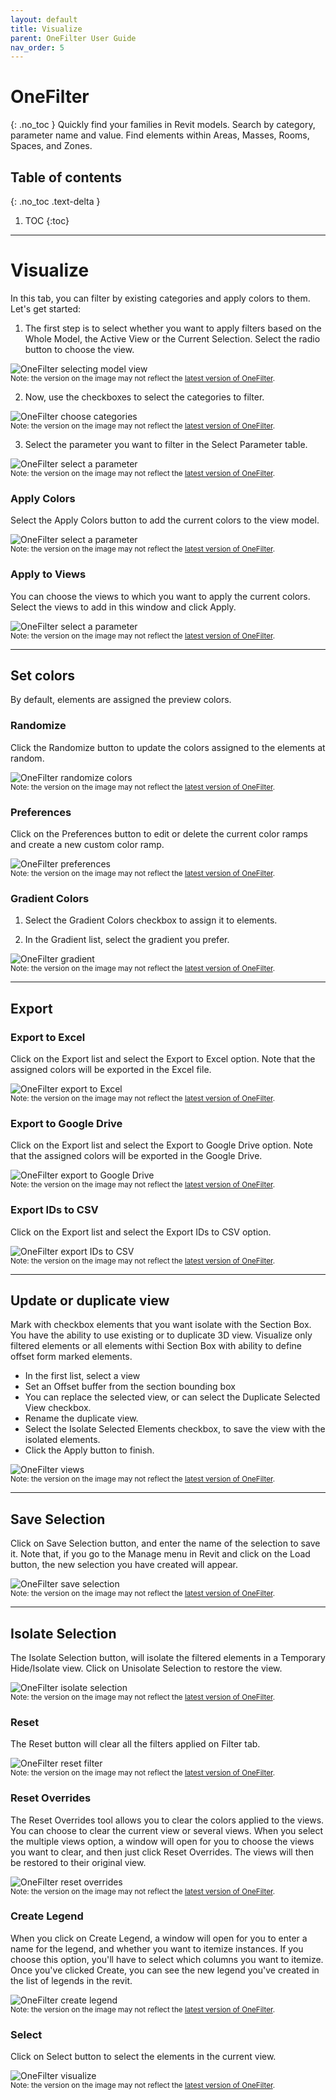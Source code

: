 ```yaml
---
layout: default
title: Visualize
parent: OneFilter User Guide
nav_order: 5
---
```


# OneFilter
{: .no_toc }
Quickly find your families in Revit models. Search by category, parameter name and value. Find elements within Areas, Masses, Rooms, Spaces, and Zones.
## Table of contents
{: .no_toc .text-delta }

1. TOC
{:toc}

---

# Visualize

In this tab, you can filter by existing categories and apply colors to them. Let's get started:

1. The first step is to select whether you want to apply filters based on the Whole Model, the Active View or the Current Selection. Select the radio button to choose the view.

![OneFilter selecting model view](../../assets\images\OF-Vs-WholeModel.gif)  
<sub>Note: the version on the image may not reflect the [latest version of OneFilter](https://diroots.com/revit-plugins/revit-advanced-filter-onefilter/).</sub>

2. Now, use the checkboxes to select the categories to filter.

![OneFilter choose categories](../../assets\images\OF-Vs-SelectCategories.gif)  
<sub>Note: the version on the image may not reflect the [latest version of OneFilter](https://diroots.com/revit-plugins/revit-advanced-filter-onefilter/).</sub>

3. Select the parameter you want to filter in the Select Parameter table.

![OneFilter select a parameter](../../assets\images\OF-Vs-SelectParameter.gif)  
<sub>Note: the version on the image may not reflect the [latest version of OneFilter](https://diroots.com/revit-plugins/revit-advanced-filter-onefilter/).</sub>

### Apply Colors

Select the Apply Colors button to add the current colors to the view model.

![OneFilter select a parameter](../../assets\images\OF-Vs-ApplyColor.gif)  
<sub>Note: the version on the image may not reflect the [latest version of OneFilter](https://diroots.com/revit-plugins/revit-advanced-filter-onefilter/).</sub>

### Apply to Views

You can choose the views to which you want to apply the current colors. Select the views to add in this window and click Apply.

![OneFilter select a parameter](../../assets\images\OF-Vs-ApplytoView.gif)  
<sub>Note: the version on the image may not reflect the [latest version of OneFilter](https://diroots.com/revit-plugins/revit-advanced-filter-onefilter/).</sub>

---

## Set colors

By default, elements are assigned the preview colors.

### Randomize

Click the Randomize button to update the colors assigned to the elements at random.

![OneFilter randomize colors](../../assets\images\OF-Vs-Randomize.gif)  
<sub>Note: the version on the image may not reflect the [latest version of OneFilter](https://diroots.com/revit-plugins/revit-advanced-filter-onefilter/).</sub>

### Preferences

Click on the Preferences button to edit or delete the current color ramps and create a new custom color ramp.

![OneFilter preferences](../../assets\images\OF-Vs-Preferences.gif)  
<sub>Note: the version on the image may not reflect the [latest version of OneFilter](https://diroots.com/revit-plugins/revit-advanced-filter-onefilter/).</sub>

### Gradient Colors

1. Select the Gradient Colors checkbox to assign it to elements.

2. In the Gradient list, select the gradient you prefer.

![OneFilter gradient](../../assets\images\OF-Vs-GradientColor.gif)  
<sub>Note: the version on the image may not reflect the [latest version of OneFilter](https://diroots.com/revit-plugins/revit-advanced-filter-onefilter/).</sub>

---

## Export

### Export to Excel

Click on the Export list and select the Export to Excel option. Note that the assigned colors will be exported in the Excel file.

![OneFilter export to Excel](../../assets\images\OF-Vs-ExportExcel.gif)  
<sub>Note: the version on the image may not reflect the [latest version of OneFilter](https://diroots.com/revit-plugins/revit-advanced-filter-onefilter/).</sub>

### Export to Google Drive

Click on the Export list and select the Export to Google Drive option. Note that the assigned colors will be exported in the Google Drive.

![OneFilter export to Google Drive](../../assets\images\OF-Vs-ExportDrive.gif)  
<sub>Note: the version on the image may not reflect the [latest version of OneFilter](https://diroots.com/revit-plugins/revit-advanced-filter-onefilter/).</sub>

### Export IDs to CSV

Click on the Export list and select the Export IDs to CSV option.

![OneFilter export IDs to CSV](../../assets\images\OF-Vs-ExportID.gif)  
<sub>Note: the version on the image may not reflect the [latest version of OneFilter](https://diroots.com/revit-plugins/revit-advanced-filter-onefilter/).</sub>

---

## Update or duplicate view

Mark with checkbox elements that you want isolate with the Section Box. You have the ability to use existing or to duplicate 3D view. Visualize only filtered elements or all elements withi Section Box with ability to define offset form marked elements.

- In the first list, select a view
- Set an Offset buffer from the section bounding box
- You can replace the selected view, or can select the Duplicate Selected View checkbox.
- Rename the duplicate view.
- Select the Isolate Selected Elements checkbox, to save the view with the isolated elements.
- Click the Apply button to finish.

![OneFilter views](../../assets\images\OF-Vs-View.gif)  
<sub>Note: the version on the image may not reflect the [latest version of OneFilter](https://diroots.com/revit-plugins/revit-advanced-filter-onefilter/).</sub>

---

## Save Selection

Click on Save Selection button, and enter the name of the selection to save it. Note that, if you go to the Manage menu in Revit and click on the Load button, the new selection you have created will appear.

![OneFilter save selection](../../assets\images\OF-Vs-SaveSelection.gif)  
<sub>Note: the version on the image may not reflect the [latest version of OneFilter](https://diroots.com/revit-plugins/revit-advanced-filter-onefilter/).</sub>

---

## Isolate Selection

The Isolate Selection button, will isolate the filtered elements in a Temporary Hide/Isolate view. Click on Unisolate Selection to restore the view.

![OneFilter isolate selection](../../assets\images\OF-Vs-IsolateElements.gif)  
<sub>Note: the version on the image may not reflect the [latest version of OneFilter](https://diroots.com/revit-plugins/revit-advanced-filter-onefilter/).</sub>

### Reset

The Reset button will clear all the filters applied on Filter tab.

![OneFilter reset filter](../../assets\images\OF-Vs-Reset.gif)  
<sub>Note: the version on the image may not reflect the [latest version of OneFilter](https://diroots.com/revit-plugins/revit-advanced-filter-onefilter/).</sub>

### Reset Overrides

The Reset Overrides tool allows you to clear the colors applied to the views. You can choose to clear the current view or several views.
When you select the multiple views option, a window will open for you to choose the views you want to clear, and then just click Reset Overrides. The views will then be restored to their original view.

![OneFilter reset overrides](../../assets\images\OF-Vs-ResetOverrides.gif)  
<sub>Note: the version on the image may not reflect the [latest version of OneFilter](https://diroots.com/revit-plugins/revit-advanced-filter-onefilter/).</sub>

### Create Legend

When you click on Create Legend, a window will open for you to enter a name for the legend, and whether you want to itemize instances. If you choose this option, you'll have to select which columns you want to itemize.
Once you've clicked Create, you can see the new legend you've created in the list of legends in the revit.

![OneFilter create legend](../../assets\images\OF-Vs-Legend.gif)  
<sub>Note: the version on the image may not reflect the [latest version of OneFilter](https://diroots.com/revit-plugins/revit-advanced-filter-onefilter/).</sub>

### Select

Click on Select button to select the elements in the current view.

![OneFilter visualize](../../assets\images\OF-Vs-Select.gif)  
<sub>Note: the version on the image may not reflect the [latest version of OneFilter](https://diroots.com/revit-plugins/revit-advanced-filter-onefilter/).</sub>